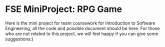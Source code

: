 FSE MiniProject: RPG Game
==============================

Here is the mini project for team coursework for Introduction to
Software Engineering, all the code and possible document should be
here.
For those who are not related to this project, we will feel happy if
you can give some suggestions:)
